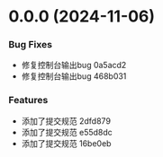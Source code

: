 # 0.0.0 (2024-11-06)


### Bug Fixes

* 修复控制台输出bug 0a5acd2
* 修复控制台输出bug 468b031


### Features

* 添加了提交规范 2dfd879
* 添加了提交规范 e55d8dc
* 添加了提交规范 16be0eb



